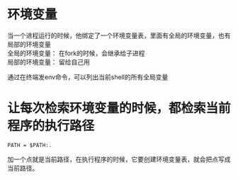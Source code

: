 # 环境变量
当一个进程运行的时候，他绑定了一个环境变量表，里面有全局的环境变量，也有局部的环境变量  
全局的环境变量： 在fork的时候，会继承给子进程  
局部的环境变量： 留给自己用  

通过在终端发env命令，可以列出当前shell的所有全局变量  

# 让每次检索环境变量的时候，都检索当前程序的执行路径
```
PATH = $PATH:.
```
加一个点就是当前路径，在执行程序的时候，它要创建环境变量表，就会把点写成当前路径。  
